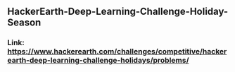 ## HackerEarth-Deep-Learning-Challenge-Holiday-Season

### Link: https://www.hackerearth.com/challenges/competitive/hackerearth-deep-learning-challenge-holidays/problems/
